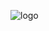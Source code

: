 ![logo](https://user-images.githubusercontent.com/99671469/201522359-e75554ce-ce04-48d4-b959-f46d8a27a11a.png)

